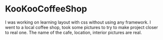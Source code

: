 # KooKooCoffeeShop
I was working on learning layout with css without using any framework. 
I went to a local coffee shop, took some pictures to try to make project closer to real one.
The name of the cafe, location, interior pictures are real.



